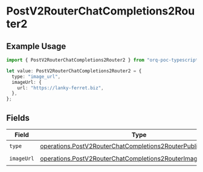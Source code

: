 # PostV2RouterChatCompletions2Router2

## Example Usage

```typescript
import { PostV2RouterChatCompletions2Router2 } from "orq-poc-typescript/models/operations";

let value: PostV2RouterChatCompletions2Router2 = {
  type: "image_url",
  imageUrl: {
    url: "https://lanky-ferret.biz",
  },
};
```

## Fields

| Field                                                                                                                                            | Type                                                                                                                                             | Required                                                                                                                                         | Description                                                                                                                                      |
| ------------------------------------------------------------------------------------------------------------------------------------------------ | ------------------------------------------------------------------------------------------------------------------------------------------------ | ------------------------------------------------------------------------------------------------------------------------------------------------ | ------------------------------------------------------------------------------------------------------------------------------------------------ |
| `type`                                                                                                                                           | [operations.PostV2RouterChatCompletions2RouterPublicRequestType](../../models/operations/postv2routerchatcompletions2routerpublicrequesttype.md) | :heavy_check_mark:                                                                                                                               | N/A                                                                                                                                              |
| `imageUrl`                                                                                                                                       | [operations.PostV2RouterChatCompletions2RouterImageUrl](../../models/operations/postv2routerchatcompletions2routerimageurl.md)                   | :heavy_check_mark:                                                                                                                               | N/A                                                                                                                                              |